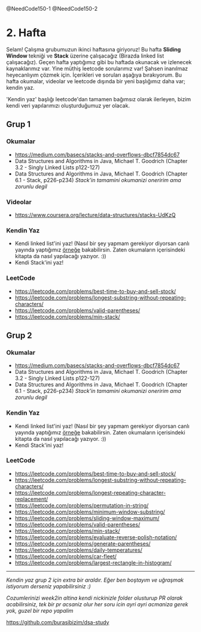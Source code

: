 @NeedCode150-1 @NeedCode150-2

# 2. Hafta

Selam! Çalışma grubumuzun ikinci haftasına giriyoruz! Bu hafta **Sliding Window** tekniği ve **Stack** üzerine çalışacağız (Birazda linked list çalışacağız). Geçen hafta yaptığımız gibi bu haftada okunacak ve izlenecek kaynaklarımız var. Yine müthiş leetcode sorularımız var! Şahsen inanılmaz heyecanlıyım çözmek için. İçerikleri ve soruları aşağıya bırakıyorum. Bu hafta okumalar, videolar ve leetcode dışında bir yeni başlığımız daha var; kendin yaz.

'Kendin yaz' başlığı leetcode'dan tamamen bağımsız olarak ilerleyen, bizim kendi veri yapılarımızı oluşturduğumuz yer olacak.

## Grup 1

### Okumalar

- https://medium.com/basecs/stacks-and-overflows-dbcf7854dc67
- Data Structures and Algorithms in Java, Michael T. Goodrich (Chapter 3.2 - Singly Linked Lists p122-127)
- Data Structures and Algorithms in Java, Michael T. Goodrich (Chapter 6.1 - Stack, p226-p234) _Stack'in tamamini okumanizi oneririm ama zorunlu degil_

### Videolar

- https://www.coursera.org/lecture/data-structures/stacks-UdKzQ

### Kendin Yaz

- Kendi linked list'ini yaz! (Nasıl bir şey yapmam gerekiyor diyorsan canlı yayında yaptığımız [örneğe](https://www.youtube.com/watch?v=yDuvMX1Gn8s&t=2741s) bakabilirsin. Zaten okumaların içerisindeki kitapta da nasıl yapılacağı yazıyor. :))
- Kendi Stack'ini yaz!

### LeetCode

- https://leetcode.com/problems/best-time-to-buy-and-sell-stock/
- https://leetcode.com/problems/longest-substring-without-repeating-characters/
- https://leetcode.com/problems/valid-parentheses/
- https://leetcode.com/problems/min-stack/

## Grup 2

### Okumalar

- https://medium.com/basecs/stacks-and-overflows-dbcf7854dc67
- Data Structures and Algorithms in Java, Michael T. Goodrich (Chapter 3.2 - Singly Linked Lists p122-127)
- Data Structures and Algorithms in Java, Michael T. Goodrich (Chapter 6.1 - Stack, p226-p234) _Stack'in tamamini okumanizi oneririm ama zorunlu degil_

### Kendin Yaz

- Kendi linked list'ini yaz! (Nasıl bir şey yapmam gerekiyor diyorsan canlı yayında yaptığımız [örneğe](https://www.youtube.com/watch?v=yDuvMX1Gn8s&t=2741s) bakabilirsin. Zaten okumaların içerisindeki kitapta da nasıl yapılacağı yazıyor. :))
- Kendi Stack'ini yaz!

### LeetCode

- https://leetcode.com/problems/best-time-to-buy-and-sell-stock/
- https://leetcode.com/problems/longest-substring-without-repeating-characters/
- https://leetcode.com/problems/longest-repeating-character-replacement/
- https://leetcode.com/problems/permutation-in-string/
- https://leetcode.com/problems/minimum-window-substring/
- https://leetcode.com/problems/sliding-window-maximum/
- https://leetcode.com/problems/valid-parentheses/
- https://leetcode.com/problems/min-stack/
- https://leetcode.com/problems/evaluate-reverse-polish-notation/
- https://leetcode.com/problems/generate-parentheses/
- https://leetcode.com/problems/daily-temperatures/
- https://leetcode.com/problems/car-fleet/
- https://leetcode.com/problems/largest-rectangle-in-histogram/

---

_Kendin yaz grup 2 için extra bir araldır. Eğer ben boştayım ve uğraşmak istiyorum derseniz yapabilirsiniz :)_

_Cozumlerinizi week2in altina kendi nickinizle folder olusturup PR olarak acabilirsiniz, tek bir pr acsaniz olur her soru icin ayri ayri acmaniza gerek yok, guzel bir repo yapalim_

https://github.com/burasibizim/dsa-study
